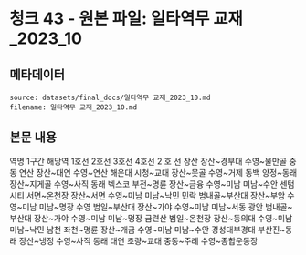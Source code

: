 # 청크 43 - 원본 파일: 일타역무 교재_2023_10

## 메타데이터

```
source: datasets/final_docs/일타역무 교재_2023_10.md
filename: 일타역무 교재_2023_10.md
```

## 본문 내용

역명 1구간 해당역 1호선 2호선 3호선 4호선 2  호  선 장산 장산~경부대 수영~물만골 중동 연산 장산~대연 수영~연산 해운대 시청~교대 장산~못골 수영~거제 동백 양정~동래 장산~지게골 수영~사직 동래 벡스코 부전~명륜 장산~금융 수영~미남 미남~수안 센텀시티 서면~온천장 장산~서면 수영~미남 미남~낙민 민락 범내골~부산대 장산~부암 수영~미남 미남~명장 수영 범일~부산대 장산~가야 수영~미남 미남~서동 광안 범내골~부산대 장산~가야 수영~미남 미남~명장 금련산 범일~온천장 장산~동의대 수영~미남 미남~낙민 남천 좌천~명륜 장산~개금 수영~미남 미남~수안 경성대부경대 부산진~동래 장산~냉정 수영~사직 동래 대연 초량~교대 중동~주례 수영~종합운동장
